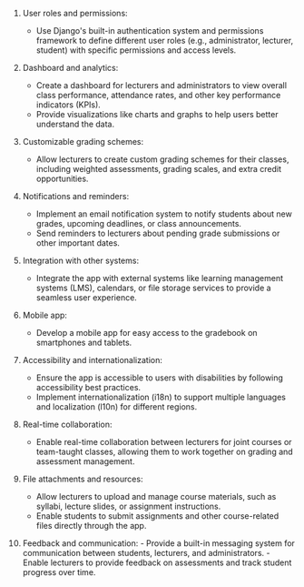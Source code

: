 1.  User roles and permissions:

    -   Use Django's built-in authentication system and permissions framework to define different user roles (e.g., administrator, lecturer, student) with specific permissions and access levels.
2.  Dashboard and analytics:
    
    -   Create a dashboard for lecturers and administrators to view overall class performance, attendance rates, and other key performance indicators (KPIs).
    -   Provide visualizations like charts and graphs to help users better understand the data.
3.  Customizable grading schemes:
    
    -   Allow lecturers to create custom grading schemes for their classes, including weighted assessments, grading scales, and extra credit opportunities.
4.  Notifications and reminders:
    
    -   Implement an email notification system to notify students about new grades, upcoming deadlines, or class announcements.
    -   Send reminders to lecturers about pending grade submissions or other important dates.
5.  Integration with other systems:
    
    -   Integrate the app with external systems like learning management systems (LMS), calendars, or file storage services to provide a seamless user experience.
6.  Mobile app:
    
    -   Develop a mobile app for easy access to the gradebook on smartphones and tablets.
7.  Accessibility and internationalization:
    
    -   Ensure the app is accessible to users with disabilities by following accessibility best practices.
    -   Implement internationalization (i18n) to support multiple languages and localization (l10n) for different regions.
8.  Real-time collaboration:
    
    -   Enable real-time collaboration between lecturers for joint courses or team-taught classes, allowing them to work together on grading and assessment management.
9.  File attachments and resources:
    
    -   Allow lecturers to upload and manage course materials, such as syllabi, lecture slides, or assignment instructions.
    -   Enable students to submit assignments and other course-related files directly through the app.
10.  Feedback and communication:
    - Provide a built-in messaging system for communication between students, lecturers, and administrators.
    - Enable lecturers to provide feedback on assessments and track student progress over time.